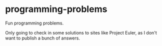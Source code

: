 programming-problems
====================

Fun programming problems.

Only going to check in some solutions to sites like Project Euler, as I don't
want to publish a bunch of answers.


